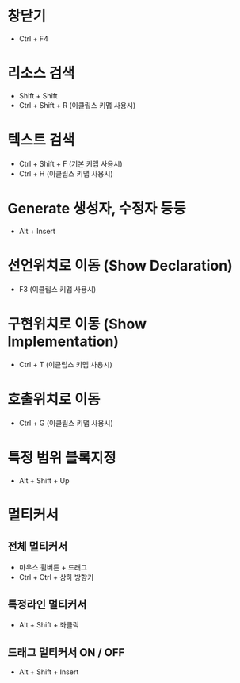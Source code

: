 # 창닫기

- Ctrl + F4

# 리소스 검색

- Shift + Shift
- Ctrl + Shift + R (이클립스 키맵 사용시)

# 텍스트 검색

- Ctrl + Shift + F (기본 키맵 사용시)
- Ctrl + H (이클립스 키맵 사용시)

# Generate 생성자, 수정자 등등

- Alt + Insert

# 선언위치로 이동 (Show Declaration)

- F3 (이클립스 키맵 사용시)

# 구현위치로 이동 (Show Implementation)

- Ctrl + T (이클립스 키맵 사용시)

# 호출위치로 이동

- Ctrl + G (이클립스 키맵 사용시)

# 특정 범위 블록지정

- Alt + Shift + Up

# 멀티커서

## 전체 멀티커서

- 마우스 휠버튼 + 드래그
- Ctrl + Ctrl + 상하 방향키

## 특정라인 멀티커서

- Alt + Shift + 좌클릭

## 드래그 멀티커서 ON / OFF

- Alt + Shift + Insert